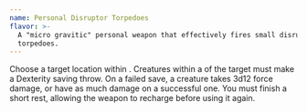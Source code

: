 ```yaml
---
name: Personal Disruptor Torpedoes
flavor: >-
  A "micro gravitic" personal weapon that effectively fires small disruptor
  torpedoes.
---
```

Choose a target location within <me-distance length="90" />. Creatures within a
<me-distance length="10" /> of the target must make a Dexterity saving throw. On a failed save, a creature
takes 3d12 force damage, or have as much damage on a successful one. You must finish a short rest,
allowing the weapon to recharge before using it again.
